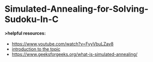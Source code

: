 # Simulated-Annealing-for-Solving-Sudoku-In-C



#### >helpful resources:
- https://www.youtube.com/watch?v=FyyVbuLZav8
- [introduction to the topic](https://www.researchgate.net/profile/Stanislaw-Kowalik/publication/305489442_SYMULOWANE_WYZARZANIE_W_ZASTOSOWANIU_DO_WYZNACZANIA_EKSTREMUM_GLOBALNEGO_FUNKCJI_O_WIELU_EKSTREMACH_LOKALNYCH_DALEKO_ODDALONYCH_OD_SIEBIE_LUB_BARDZO_ZAGESZCZONYCH/links/579103b108ae0831552f9468/SYMULOWANE-WYZARZANIE-W-ZASTOSOWANIU-DO-WYZNACZANIA-EKSTREMUM-GLOBALNEGO-FUNKCJI-O-WIELU-EKSTREMACH-LOKALNYCH-DALEKO-ODDALONYCH-OD-SIEBIE-LUB-BARDZO-ZAGESZCZONYCH.pdf)
- https://www.geeksforgeeks.org/what-is-simulated-annealing/
